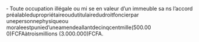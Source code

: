 ‐ Toute occupation illégale ou mi se en valeur d’un immeuble sa ns l’accord préalabledupropriétaireoudutitulairedudroitfoncierpar unepersonnephysiqueou moraleestpunied’uneamendeallantdecinqcentmille(500.00 0)FCFAàtroismillions (3.000.000)FCFA.